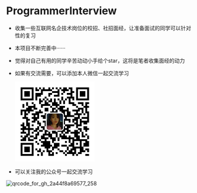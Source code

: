 # ProgrammerInterview

* 收集一些互联网名企技术岗位的校招、社招面经，让准备面试的同学可以针对性的复习

* 本项目不断完善中······

* 觉得对自己有用的同学辛苦动动小手给个star，这将是笔者收集面经的动力

* 如果有交流需要，可以添加本人微信一起交流学习

  <img src="https://github.com/996Programmer/ProgrammerInterview/blob/master/WechatIMG1.jpeg" alt="image-20200311114828104" style="zoom:50%;" />



* 可以关注我的公众号一起交流学习

![qrcode_for_gh_2a44f8a69577_258](/Users/wuhuaipeng/Downloads/qrcode_for_gh_2a44f8a69577_258.jpg)

